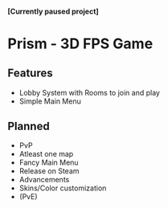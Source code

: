 #### [Currently paused project]

# Prism - 3D FPS Game

## Features
- Lobby System with Rooms to join and play
- Simple Main Menu

## Planned
- PvP 
- Atleast one map
- Fancy Main Menu
- Release on Steam
- Advancements
- Skins/Color customization
- (PvE)




